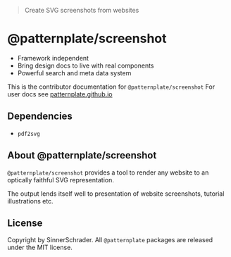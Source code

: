 > Create SVG screenshots from websites

# @patternplate/screenshot

* Framework independent
* Bring design docs to live with real components
* Powerful search and meta data system

This is the contributor documentation for `@patternplate/screenshot`
For user docs see [patternplate.github.io](https://patternplate.github.io)

## Dependencies

* `pdf2svg`

## About @patternplate/screenshot

`@patternplate/screenshot` provides a tool to render any website
to an optically faithful SVG representation. 

The output lends itself well to presentation of website screenshots, tutorial illustrations etc. 

## License

Copyright by SinnerSchrader. All `@patternplate` packages are released under the MIT license.

